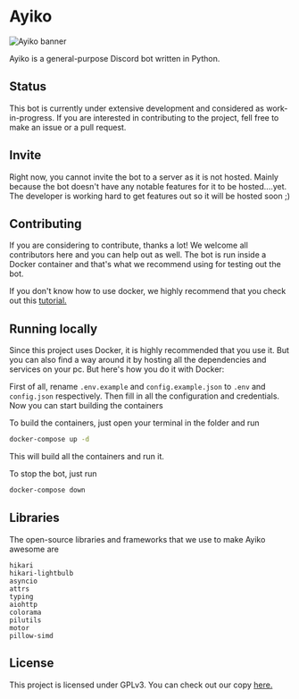 # Ayiko

![Ayiko banner](https://cdn.discordapp.com/attachments/783359069993435150/816651655470383104/ayiko_banner.png)

Ayiko is a general-purpose Discord bot written in Python.

## Status
This bot is currently under extensive development and considered as work-in-progress. 
If you are interested in contributing to the project, fell free to make an issue or a pull request.

## Invite
Right now, you cannot invite the bot to a server as it is not hosted. Mainly because the bot doesn't have any notable features for it to be hosted....yet.
The developer is working hard to get features out so it will be hosted soon ;)

## Contributing
If you are considering to contribute, thanks a lot! We welcome all contributors here and you can help out as well.
The bot is run inside a Docker container and that's what we recommend using for testing out the bot.

If you don't know how to use docker, we highly recommend that you check out this [tutorial.](https://www.youtube.com/watch?v=fqMOX6JJhGo)

## Running locally

Since this project uses Docker, it is highly recommended that you use it. But you can also find a way around 
it by hosting all the dependencies and services on your pc. But here's how you do it with Docker:

First of all, rename `.env.example` and `config.example.json` to `.env` and `config.json` respectively.
Then fill in all the configuration and credentials. Now you can start building the containers

To build the containers, just open your terminal in the folder and run

```bash
docker-compose up -d
```

This will build all the containers and run it.

To stop the bot, just run
```bash
docker-compose down
```

## Libraries
The open-source libraries and frameworks that we use to make Ayiko awesome are

```
hikari
hikari-lightbulb
asyncio
attrs
typing
aiohttp
colorama
pilutils
motor
pillow-simd
```

## License

This project is licensed under GPLv3. You can check out our copy [here.](./LICENSE)